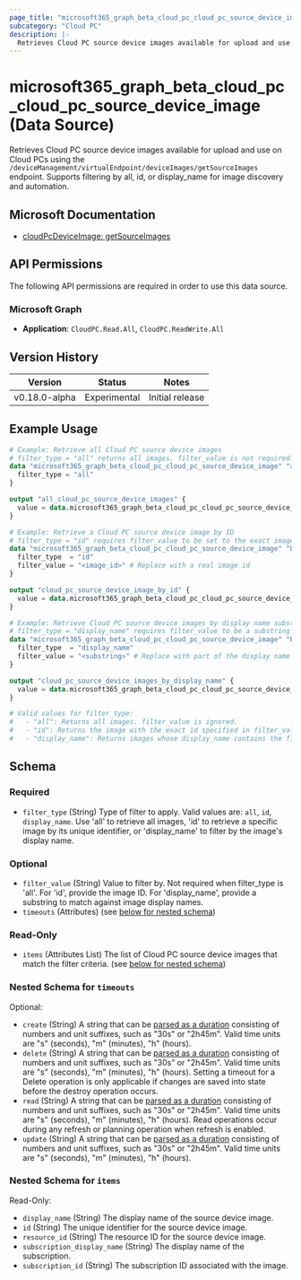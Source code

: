 ```yaml
---
page_title: "microsoft365_graph_beta_cloud_pc_cloud_pc_source_device_image Data Source - terraform-provider-microsoft365"
subcategory: "Cloud PC"
description: |-
  Retrieves Cloud PC source device images available for upload and use on Cloud PCs using the /deviceManagement/virtualEndpoint/deviceImages/getSourceImages endpoint. Supports filtering by all, id, or display_name for image discovery and automation.
---
```


# microsoft365_graph_beta_cloud_pc_cloud_pc_source_device_image (Data Source)

Retrieves Cloud PC source device images available for upload and use on Cloud PCs using the `/deviceManagement/virtualEndpoint/deviceImages/getSourceImages` endpoint. Supports filtering by all, id, or display_name for image discovery and automation.

## Microsoft Documentation

- [cloudPcDeviceImage: getSourceImages](https://learn.microsoft.com/en-us/graph/api/cloudpcdeviceimage-getsourceimages?view=graph-rest-beta)

## API Permissions

The following API permissions are required in order to use this data source.

### Microsoft Graph

- **Application**: `CloudPC.Read.All`, `CloudPC.ReadWrite.All`

## Version History

| Version | Status | Notes |
|---------|--------|-------|
| v0.18.0-alpha | Experimental | Initial release |

## Example Usage

```terraform
# Example: Retrieve all Cloud PC source device images
# filter_type = "all" returns all images. filter_value is not required.
data "microsoft365_graph_beta_cloud_pc_cloud_pc_source_device_image" "all" {
  filter_type = "all"
}

output "all_cloud_pc_source_device_images" {
  value = data.microsoft365_graph_beta_cloud_pc_cloud_pc_source_device_image.all.items
}

# Example: Retrieve a Cloud PC source device image by ID
# filter_type = "id" requires filter_value to be set to the exact image id (see output from the 'all' query above)
data "microsoft365_graph_beta_cloud_pc_cloud_pc_source_device_image" "by_id" {
  filter_type  = "id"
  filter_value = "<image_id>" # Replace with a real image id
}

output "cloud_pc_source_device_image_by_id" {
  value = data.microsoft365_graph_beta_cloud_pc_cloud_pc_source_device_image.by_id.items
}

# Example: Retrieve Cloud PC source device images by display name substring
# filter_type = "display_name" requires filter_value to be a substring to match against image display names
data "microsoft365_graph_beta_cloud_pc_cloud_pc_source_device_image" "by_display_name" {
  filter_type  = "display_name"
  filter_value = "<substring>" # Replace with part of the display name
}

output "cloud_pc_source_device_images_by_display_name" {
  value = data.microsoft365_graph_beta_cloud_pc_cloud_pc_source_device_image.by_display_name.items
}

# Valid values for filter_type:
#   - "all": Returns all images. filter_value is ignored.
#   - "id": Returns the image with the exact id specified in filter_value.
#   - "display_name": Returns images whose display_name contains the filter_value substring (case-insensitive).
```

<!-- schema generated by tfplugindocs -->
## Schema

### Required

- `filter_type` (String) Type of filter to apply. Valid values are: `all`, `id`, `display_name`. Use 'all' to retrieve all images, 'id' to retrieve a specific image by its unique identifier, or 'display_name' to filter by the image's display name.

### Optional

- `filter_value` (String) Value to filter by. Not required when filter_type is 'all'. For 'id', provide the image ID. For 'display_name', provide a substring to match against image display names.
- `timeouts` (Attributes) (see [below for nested schema](#nestedatt--timeouts))

### Read-Only

- `items` (Attributes List) The list of Cloud PC source device images that match the filter criteria. (see [below for nested schema](#nestedatt--items))

<a id="nestedatt--timeouts"></a>
### Nested Schema for `timeouts`

Optional:

- `create` (String) A string that can be [parsed as a duration](https://pkg.go.dev/time#ParseDuration) consisting of numbers and unit suffixes, such as "30s" or "2h45m". Valid time units are "s" (seconds), "m" (minutes), "h" (hours).
- `delete` (String) A string that can be [parsed as a duration](https://pkg.go.dev/time#ParseDuration) consisting of numbers and unit suffixes, such as "30s" or "2h45m". Valid time units are "s" (seconds), "m" (minutes), "h" (hours). Setting a timeout for a Delete operation is only applicable if changes are saved into state before the destroy operation occurs.
- `read` (String) A string that can be [parsed as a duration](https://pkg.go.dev/time#ParseDuration) consisting of numbers and unit suffixes, such as "30s" or "2h45m". Valid time units are "s" (seconds), "m" (minutes), "h" (hours). Read operations occur during any refresh or planning operation when refresh is enabled.
- `update` (String) A string that can be [parsed as a duration](https://pkg.go.dev/time#ParseDuration) consisting of numbers and unit suffixes, such as "30s" or "2h45m". Valid time units are "s" (seconds), "m" (minutes), "h" (hours).


<a id="nestedatt--items"></a>
### Nested Schema for `items`

Read-Only:

- `display_name` (String) The display name of the source device image.
- `id` (String) The unique identifier for the source device image.
- `resource_id` (String) The resource ID for the source device image.
- `subscription_display_name` (String) The display name of the subscription.
- `subscription_id` (String) The subscription ID associated with the image. 